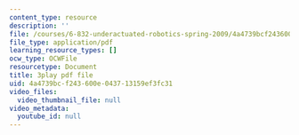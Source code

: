 ```yaml
---
content_type: resource
description: ''
file: /courses/6-832-underactuated-robotics-spring-2009/4a4739bcf243600e043713159ef3fc31_qtmmwILxVR4.pdf
file_type: application/pdf
learning_resource_types: []
ocw_type: OCWFile
resourcetype: Document
title: 3play pdf file
uid: 4a4739bc-f243-600e-0437-13159ef3fc31
video_files:
  video_thumbnail_file: null
video_metadata:
  youtube_id: null
---
```

